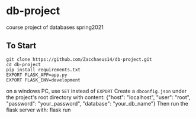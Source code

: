 # db-project
 course project of databases spring2021
## To Start
    git clone https://github.com/Zacchaeus14/db-project.git
    cd db-project
    pip install requirements.txt
    EXPORT FLASK_APP=app.py
    EXPORT FLASK_ENV=development
on a windows PC, use ```SET``` instead of ```EXPORT```
Create a ```dbconfig.json``` under the project's root directory with content:
    {"host": "localhost", "user": "root", "password": "your_password", "database": "your_db_name"}
Then run the flask server with:
    flask run
    
